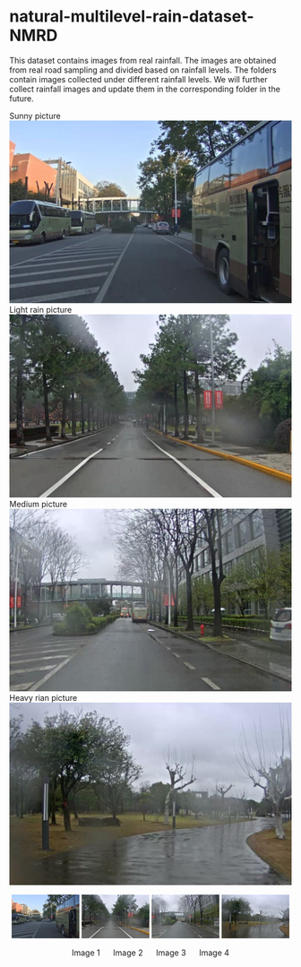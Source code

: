 # natural-multilevel-rain-dataset-NMRD
This dataset contains images from real rainfall. The images are obtained from real road sampling and divided based on rainfall levels.
The folders contain images collected under different rainfall levels. We will further collect rainfall images and update them in the corresponding folder in the future.

Sunny picture
![image text](https://github.com/raydison/natural-multilevel-rain-dataset-NMRD/blob/main/no_rain/00001.jpg "no rain picture")
Light rain picture
![image text](https://github.com/raydison/natural-multilevel-rain-dataset-NMRD/blob/main/light/00001.jpg "light rain picture")
Medium picture
![image text](https://github.com/raydison/natural-multilevel-rain-dataset-NMRD/blob/main/medium/00001.jpg "light rain picture")
Heavy rian picture
![image text](https://github.com/raydison/natural-multilevel-rain-dataset-NMRD/blob/main/heavy/00001.jpg "light rain picture")
<p align="center">
  <img src="https://github.com/raydison/natural-multilevel-rain-dataset-NMRD/blob/main/no_rain/00001.jpg" alt="Image 1" width="24%">
  <img src="https://github.com/raydison/natural-multilevel-rain-dataset-NMRD/blob/main/light/00001.jpg" alt="Image 2" width="24%">
  <img src="https://github.com/raydison/natural-multilevel-rain-dataset-NMRD/blob/main/medium/00001.jpg" alt="Image 3" width="24%">
  <img src=https://github.com/raydison/natural-multilevel-rain-dataset-NMRD/blob/main/heavy/00001.jpg"" alt="Image 4" width="24%">
</p>

<p align="center">
  <span>Image 1</span> &nbsp;&nbsp;&nbsp;&nbsp;
  <span>Image 2</span> &nbsp;&nbsp;&nbsp;&nbsp;
  <span>Image 3</span> &nbsp;&nbsp;&nbsp;&nbsp;
  <span>Image 4</span>
</p>

